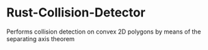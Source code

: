 # Rust-Collision-Detector
Performs collision detection on convex 2D polygons by means of the separating axis theorem
